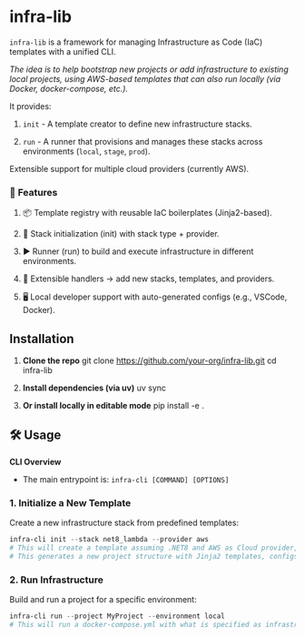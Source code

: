 # infra-lib

`infra-lib` is a framework for managing Infrastructure as Code (IaC) templates with a unified CLI.

_The idea is to help bootstrap new projects or add infrastructure to existing local projects, using AWS-based templates that can also run locally (via Docker, docker-compose, etc.)._

It provides:

1. `init` - A template creator to define new infrastructure stacks.

2. `run` - A runner that provisions and manages these stacks across environments (`local`, `stage`, `prod`).

Extensible support for multiple cloud providers (currently AWS).

### 🚀 **Features**

1. 📦 Template registry with reusable IaC boilerplates (Jinja2-based).

2. 🔧 Stack initialization (init) with stack type + provider.

3. ▶️ Runner (run) to build and execute infrastructure in different environments.

4. 🧩 Extensible handlers → add new stacks, templates, and providers.

5. 🖥️ Local developer support with auto-generated configs (e.g., VSCode, Docker).

## Installation
1. **Clone the repo**
git clone https://github.com/your-org/infra-lib.git
cd infra-lib

2. **Install dependencies (via uv)**
uv sync

3. **Or install locally in editable mode**
pip install -e .

## 🛠 Usage
**CLI Overview**
- The main entrypoint is: `infra-cli [COMMAND] [OPTIONS]`

### 1. Initialize a New Template

Create a new infrastructure stack from predefined templates:

```powershell
infra-cli init --stack net8_lambda --provider aws
# This will create a template assuming .NET8 and AWS as Cloud provider, for Lambda Functions project oriented.
# This generates a new project structure with Jinja2 templates, configs, and infra classes.
```

### 2. Run Infrastructure
Build and run a project for a specific environment:

```powershell
infra-cli run --project MyProject --environment local
# This will run a docker-compose.yml with what is specified as infrastructure in local/infra_local.py
```


